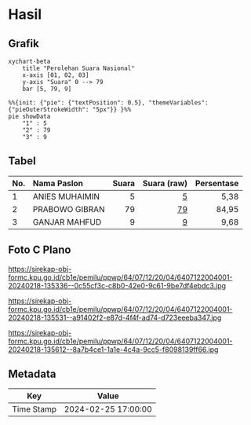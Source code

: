 # Hasil

## Grafik

```mermaid
xychart-beta
    title "Perolehan Suara Nasional"
    x-axis [01, 02, 03]
    y-axis "Suara" 0 --> 79
    bar [5, 79, 9]
```

```mermaid
%%{init: {"pie": {"textPosition": 0.5}, "themeVariables": {"pieOuterStrokeWidth": "5px"}} }%%
pie showData
    "1" : 5
    "2" : 79
    "3" : 9
```

## Tabel

| No. | Nama Paslon    | Suara | Suara (raw) | Persentase |
|:--- |:-------------- | -----:| -----------:| ----------:|
| 1   | ANIES MUHAIMIN | 5     | [5][p-1]    | 5,38       |
| 2   | PRABOWO GIBRAN | 79    | [79][p-2]   | 84,95      |
| 3   | GANJAR MAHFUD  | 9     | [9][p-3]    | 9,68       |


[p-1]: https://github.com/gigit-pemilu/pemilu-2024/blob/main/pilpres/hitung-suara/sub/64-kalimantan-timur/sub/07-kutai-barat/sub/12-bongan/sub/2004-deraya/sub/001-tps/sub/paslon-1.txt
[p-2]: https://github.com/gigit-pemilu/pemilu-2024/blob/main/pilpres/hitung-suara/sub/64-kalimantan-timur/sub/07-kutai-barat/sub/12-bongan/sub/2004-deraya/sub/001-tps/sub/paslon-2.txt
[p-3]: https://github.com/gigit-pemilu/pemilu-2024/blob/main/pilpres/hitung-suara/sub/64-kalimantan-timur/sub/07-kutai-barat/sub/12-bongan/sub/2004-deraya/sub/001-tps/sub/paslon-3.txt

## Foto C Plano

https://sirekap-obj-formc.kpu.go.id/cb1e/pemilu/ppwp/64/07/12/20/04/6407122004001-20240218-135336--0c55cf3c-c8b0-42e0-9c61-9be7df4ebdc3.jpg

https://sirekap-obj-formc.kpu.go.id/cb1e/pemilu/ppwp/64/07/12/20/04/6407122004001-20240218-135531--a91402f2-e87d-4f4f-ad74-d723eeeba347.jpg

https://sirekap-obj-formc.kpu.go.id/cb1e/pemilu/ppwp/64/07/12/20/04/6407122004001-20240218-135612--8a7b4ce1-1a1e-4c4a-9cc5-f8098139ff66.jpg


## Metadata

| Key        | Value               |
| ---------- | ------------------- |
| Time Stamp | 2024-02-25 17:00:00 |




